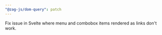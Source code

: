 ```yaml
---
"@zag-js/dom-query": patch
---
```


Fix issue in Svelte where menu and combobox items rendered as links don't work.
